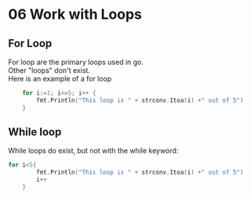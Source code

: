 # 06 Work with Loops
## For Loop
For loop are the primary loops used in go. <br>
Other "loops" don't exist. <br>
Here is an example of a for loop
```go
	for i:=1; i<=5; i++ {
		fmt.Println("This loop is " + strconv.Itoa(i) +" out of 5")
	}
```
## While loop
While loops do exist, but not with the while keyword:
```go
for i<5{
		fmt.Println("This loop is " + strconv.Itoa(i) +" out of 5")
		i++
	}
```
